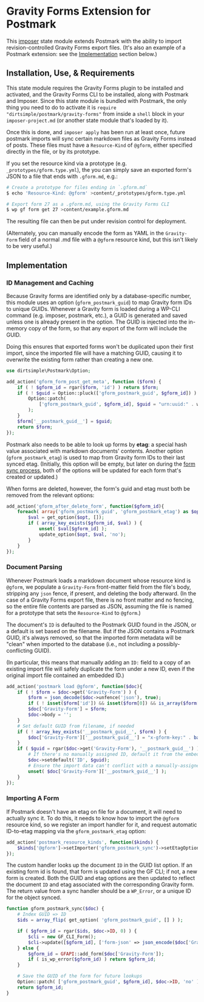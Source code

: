 # Gravity Forms Extension for Postmark

This [imposer](https://github.com/dirtsimple/imposer#readme) state module extends Postmark with the ability to import revision-controlled Gravity Forms export files.  (It's also an example of a Postmark extension: see the [Implementation](#implementation) section below.)

## Installation, Use, & Requirements

This state module requires the Gravity Forms plugin to be installed and activated, and the Gravity Forms CLI to be installed, along with Postmark and Imposer.  Since this state module is bundled with Postmark, the only thing you need to do to activate it is `require "dirtsimple/postmark/gravity-forms"` from inside a `shell` block in your `imposer-project.md` (or another state module that's loaded by it).

Once this is done, and `imposer apply` has been run at least once, future postmark imports will sync certain markdown files as Gravity Forms instead of posts.  These files must have a `Resource-Kind` of `@gform`, either specified directly in the file, or by its prototype.

If you set the resource kind via a prototype (e.g. `_prototypes/gform.type.yml`), the you can simply save an exported form's JSON to a file that ends with `.gform.md`, e.g.:

~~~sh
# Create a prototype for files ending in `.gform.md`
$ echo 'Resource-Kind: @gform' >content/_prototypes/gform.type.yml

# Export form 27 as a .gform.md, using the Gravity Forms CLI
$ wp gf form get 27 >content/example.gform.md
~~~

The resulting file can then be put under revision control for deployment.

(Alternately, you can manually encode the form as YAML in the `Gravity-Form` field of a normal .md file with a `@gform` resource kind, but this isn't likely to be very useful.)

## Implementation

### ID Management and Caching

Because Gravity forms are identified only by a database-specific number, this module uses an option (`gform_postmark_guid`) to map Gravity form IDs to unique GUIDs.  Whenever a Gravity form is loaded during a WP-CLI command (e.g. imposer, postmark, etc.), a GUID is generated and saved unless one is already present in the option.  The GUID is injected into the in-memory copy of the form, so that any export of the form will include the GUID.

Doing this ensures that exported forms won't be duplicated upon their first import, since the imported file will have a matching GUID, causing it to overwrite the existing form rather than creating a new one.

```php cli
use dirtsimple\Postmark\Option;

add_action('gform_form_post_get_meta', function ($form) {
	if ( ! $gform_id = rgar($form, 'id') ) return $form;
	if ( ! $guid = Option::pluck(['gform_postmark_guid', $gform_id]) ) {
		Option::patch(
			['gform_postmark_guid', $gform_id], $guid = "urn:uuid:" . wp_generate_uuid4(), 'no'
		);
	}
	$form['__postmark_guid__'] = $guid;
	return $form;
});
```

Postmark also needs to be able to look up forms by **etag**: a special hash value associated with markdown documents' contents.  Another option (`gform_postmark_etag`) is used to map from Gravity form IDs to their last synced etag.  (Initially, this option will be empty, but later on during the [form sync process](#importing-a-form), both of the options will be updated for each form that's created or updated.)

When forms are deleted, however, the form's guid and etag must both be removed from the relevant options:

```php tweak
add_action('gform_after_delete_form', function($gform_id){
	foreach( array('gform_postmark_guid', 'gform_postmark_etag') as $opt ) {
		$val = get_option($opt, []);
		if ( array_key_exists($gform_id, $val) ) {
			unset( $val[$gform_id] );
			update_option($opt, $val, 'no');
		}
	}
});
```

### Document Parsing

Whenever Postmark loads a markdown document whose resource kind is `@gform`, we populate a `Gravity-Form` front-matter field from the file's body, stripping any `json` fence, if present, and deleting the body afterward.  (In the case of a Gravity Forms export file, there is no front matter and no fencing, so the entire file contents are parsed as JSON, assuming the file is named for a prototype that sets the `Resource-Kind` to `@gform`.)

The document's `ID` is defaulted to the Postmark GUID found in the JSON, or a default is set based on the filename.  But if the JSON contains a Postmark GUID, it's always removed,  so that the imported form metadata will be "clean" when imported to the database  (i.e., not including a possibly-conflicting GUID).

(In particular, this means that manually adding an `ID:` field to a copy of an existing import file will safely duplicate the form under a new ID, even if the original import file contained an embedded ID.)

```php cli
add_action('postmark load @gform', function($doc){
	if ( ! $form = $doc->get('Gravity-Form') ) {
		$form = json_decode($doc->unfence('json'), true);
		if ( ! isset($form['id']) && isset($form[0]) && is_array($form[0]) ) $form = $form[0];
		$doc['Gravity-Form'] = $form;
		$doc->body = '';
	}
	# Set default GUID from filename, if needed
	if ( ! array_key_exists('__postmark_guid__', $form) ) {
		$doc['Gravity-Form']['__postmark_guid__'] = "x-gform-key:" . basename($doc->filename);
	}
	if ( $guid = rgar($doc->get('Gravity-Form'), '__postmark_guid__') ) {
		# If there's no manually assigned ID, default it from the embedded GUID
		$doc->setdefault('ID', $guid);
		# Ensure the import data can't conflict with a manually-assigned ID
		unset( $doc['Gravity-Form']['__postmark_guid__'] );
	}
});
```

### Importing A Form

If Postmark doesn't have an etag on file for a document, it will need to actually sync it.  To do this, it needs to know how to import the `@gform` resource kind, so we register an import handler for it, and request automatic ID-to-etag mapping via the `gform_postmark_etag` option:

```php cli
add_action('postmark_resource_kinds', function($kinds) {
	$kinds['@gform']->setImporter('gform_postmark_sync')->setEtagOption('gform_postmark_etag');
});
```

The custom handler looks up the document `ID` in the GUID list option.  If an existing form id is found, that form is updated using the GF CLI; if not, a new form is created.  Both the GUID and etag options are then updated to reflect the document `ID` and etag associated with the corresponding Gravity form.  The return value from a sync handler should be a `WP_Error`, or a unique ID for the object synced.

```php cli
function gform_postmark_sync($doc) {
    # Index GUID => ID
	$ids = array_flip( get_option( 'gform_postmark_guid', [] ) );

	if ( $gform_id = rgar($ids, $doc->ID, 0) ) {
		$cli = new GF_CLI_Form();
		$cli->update([$gform_id], ['form-json' => json_encode($doc['Gravity-Form'])]);
	} else {
		$gform_id = GFAPI::add_form($doc['Gravity-Form']);
		if ( is_wp_error($gform_id) ) return $gform_id;
	}

	# Save the GUID of the form for future lookups
	Option::patch( ['gform_postmark_guid', $gform_id], $doc->ID, 'no' );
	return $gform_id;
}
```
